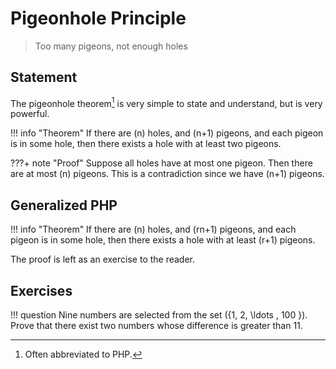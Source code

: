 # Pigeonhole Principle

>Too many pigeons, not enough holes


## Statement
The pigeonhole theorem[^1] is very simple to state and understand, but is very powerful.


[^1]: Often abbreviated to PHP.

!!! info "Theorem"
    If there are \(n\) holes, and \(n+1\) pigeons, and each pigeon is in some hole, then there exists a hole with at least two pigeons.

???+ note "Proof"
    Suppose all holes have at most one pigeon. Then there are at most \(n\) pigeons. This is a contradiction since we have \(n+1\) pigeons.

## Generalized PHP


!!! info "Theorem"
    If there are \(n\) holes, and \(rn+1\) pigeons, and each pigeon is in some hole, then there exists a hole with at least \(r+1\) pigeons.

The proof is left as an exercise to the reader. 

## Exercises


!!! question
    Nine numbers are selected from the set \(\{1, 2, \ldots , 100 \}\). Prove that there exist two numbers whose difference is greater than 11.
